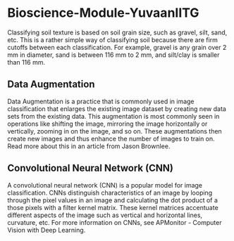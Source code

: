 # Bioscience-Module-YuvaanIITG
Classifying soil texture is based on soil grain size, such as gravel, silt, sand, etc. This is a rather simple way of classifying soil because there are firm cutoffs between each classification. For example, gravel is any grain over 2 mm in diameter, sand is between  116  mm to 2 mm, and silt/clay is smaller than  116  mm.

## Data Augmentation
Data Augmentation is a practice that is commonly used in image classification that enlarges the existing image dataset by creating new data sets from the existing data. This augmentation is most commonly seen in operations like shifting the image, mirroring the image horizontally or vertically, zooming in on the image, and so on. These augmentations then create new images and thus enhance the number of images to train on. Read more about this in an article from Jason Brownlee.

## Convolutional Neural Network (CNN)
A convolutional neural network (CNN) is a popular model for image classification. CNNs distinguish characteristics of an image by looping through the pixel values in an image and calculating the dot product of a those pixels with a filter kernel matrix. These kernel matrices accentuate different aspects of the image such as vertical and horizontal lines, curvature, etc. For more information on CNNs, see APMonitor - Computer Vision with Deep Learning.
